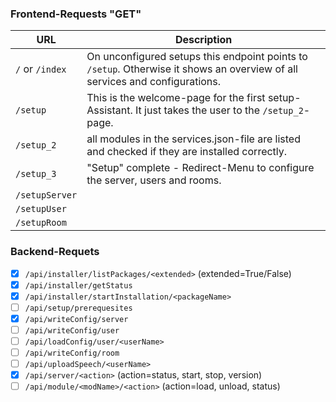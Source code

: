 ### Frontend-Requests "GET"
| URL          | Description |
|--------------|-------------|
| `/` or `/index` | On unconfigured setups this endpoint points to `/setup`. Otherwise it shows an overview of all services and configurations. |
| `/setup` | This is the welcome-page for the first setup-Assistant. It just takes the user to the `/setup_2`-page. |
| `/setup_2` | all modules in the services.json-file are listed and checked if they are installed correctly. |
| `/setup_3` | "Setup" complete - Redirect-Menu to configure the server, users and rooms. |
| `/setupServer` | |
| `/setupUser` | |
| `/setupRoom` | |

### Backend-Requets

* [x] `/api/installer/listPackages/<extended>` (extended=True/False)
* [x] `/api/installer/getStatus`
* [x] `/api/installer/startInstallation/<packageName>`
* [ ] `/api/setup/prerequesites`
* [x] `/api/writeConfig/server`
* [ ] `/api/writeConfig/user`
* [ ] `/api/loadConfig/user/<userName>`
* [ ] `/api/writeConfig/room`
* [ ] `/api/uploadSpeech/<userName>`
* [x] `/api/server/<action>` (action=status, start, stop, version)
* [ ] `/api/module/<modName>/<action>` (action=load, unload, status)
